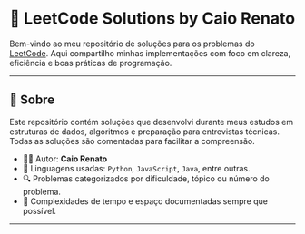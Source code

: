 # 🧠 LeetCode Solutions by Caio Renato

Bem-vindo ao meu repositório de soluções para os problemas do [LeetCode](https://leetcode.com/). Aqui compartilho minhas implementações com foco em clareza, eficiência e boas práticas de programação.

---

## 📌 Sobre

Este repositório contém soluções que desenvolvi durante meus estudos em estruturas de dados, algoritmos e preparação para entrevistas técnicas. Todas as soluções são comentadas para facilitar a compreensão.

- 👨‍💻 Autor: **Caio Renato**
- 🧪 Linguagens usadas: `Python`, `JavaScript`, `Java`, entre outras.
- 🔍 Problemas categorizados por dificuldade, tópico ou número do problema.
- 🧮 Complexidades de tempo e espaço documentadas sempre que possível.

---
